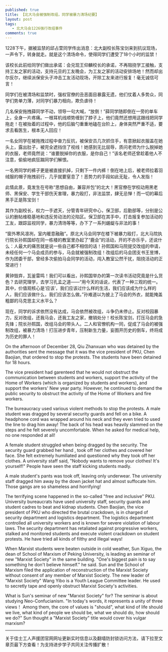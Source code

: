 ```yaml
---
published: true
title: 【北大马会被强制改组，同学被暴力清场纪要】
layout: post
tags:
   - 北大马会1226强行改组事件
comments: true
---
```


1228下午，据被监禁的邱占萱同学传出消息：北大副校长陈宝剑来到抗议现场，一声令下，转身就走。就是这个清场命令，使得同学们遭受了18个小时的监禁！

该校长此前给同学们做出承诺：会兑现王仰麟校长的承诺，不再阻挠学工接触，支持工友之家的活动，支持元旦的工友晚会，为工友之家的活动安排场地！然而却出尔反尔，继续派保安头子冲击工友活动现场，开除工友来进行报复！毫无诚信可言！

同学们在被清场和监禁时，强权官僚的丑恶面目暴露无遗，他们仗着人多势众，同学们势单力薄，对同学们暴力相向，欺负虐待！

几名保安拖拽薛同学不动，领导一句大喊，“放倒！”薛同学随即倒在一旁的单车上，全身一片疼痛。一根耳机线顺势缠到了脖子上，他们竟然还想用这跟线把同学拖走！在被抬着的过程中，他的后脑勺重重地磕在台阶上，身体突然严重不适，要求去看医生，根本无人回应！

一名女同学在被拖拽过程中奋力反抗，被保安员几次抓住手，有意掀起衣服盖在她头上，露出肚子，被完全遮挡住了视线！她感到无比屈辱，质问老师为什么脱掉她的衣服，老师竟然说：“谁要脱掉你的衣服，是你自己！”该名老师还曾趁着他人不注意，偷偷地疯狂踹同学们解恨。

一名男同学的裤子更是被直接扒掉，只剩下一件内裤！倒在地上后，被老师拉着羽绒服的帽子拖拽前行，几乎就要窒息了！恶势力的手段如此无耻，令人发指！

此情此景，竟发生在号称“思想自由，兼容并包”的北大！黑官僚在学校动用黑老师、黑保安、学生干部伤天害理，暴力殴打，非法监禁，肆无忌惮！而一切的幕后黑手正是陈宝剑！

其作为副校长，权力一手遮天，分管青年研究中心，保卫部，后勤部等，分别是公认的删帖维稳基地和违反劳动法的沦陷区。保卫部在其手中，打击报复参加活动的工友，跟踪监视同学，暴力清场等等，办下了一系列龌龊与非法的事！

“窗外寒风凛冽，室内暖意融融”。原北大马会同学在楼下被暴力殴打，北大马院执行院长孙熙国却在同一栋楼的教室里办起了“鹿会”的活动，开的不亦乐乎，还说什么：人最大的痛苦就是说一些自己都不相信的话！孙熙国和马院提交改组的申请，未经任何一个马会成员的参与，马会就被强制改组！改组后的马会团支书王昱博，作为团委干部，曾经多次偷拍马会同学的活动，闯入教室公然干扰，阻挠活动的正常进行！

黄钟毁弃，瓦釜雷鸣！我们可以看出，孙熙国举办的第一次读书活动究竟是什么货色？去研究理学，去学习孔孟之道——“用今天的话说，代表了一种三观的统一。其中，价值观核心是‘应该’，我们应该过什么样的生活，我们应该成为什么样的人，我们应该做什么，我们应该怎么做。”孙难道以为披上了马会的外衣，就能掩盖粗鄙的马克思主义水平么？

现在，同学的诉求依然没有达成，马会依然被改组，斗争仍未停止。反对校园暴力，反对改组，还我马会，还我工友之家，撤销处分！校长陈宝剑，打压马会的急先锋；院长孙熙国，改组马会的带头人。二人和官僚机构一同，促成了马会的被强制改组，被暴力清场！打压进步青年，压制新生力量，妄图开历史的倒车，终将成为历史的罪人！

On the afternoon of December 28, Qiu Zhanxuan who was detained by the authorities sent the message that it was the vice president of PKU, Chen Baojian, that ordered to stop the protests. The students have been detained for 18 hours.


The vice president had garenteed that he would not obstruct the communication between students and workers, support the activity of the Home of Workers (which is organized by students and workers), and support the workers' New year party. However, he continued to demand the public security to obstruct the activity of the Home of Workers and fire workers.


The bureaucracy used various violent methods to stop the protests. A male student was dragged by several security guards and fell on a bike. A headphone cord was wrapped around his neck and they even tried to used the line to drag him away! The back of his head was heavily slammed on the steps and he felt severely uncomfortable. When he asked for medical help, no one responded at all!


A female student struggled when being dragged by the security. The security guard grabbed her hand , took off her clothes and covered her face. She felt extremely humiliated and questioned why they took off her clothes. A university staff said, "Nobody wants to remove your clothes! It's yourself!" People have seen the staff kicking students madly.


A male student's pants was took off, leaving only underwear. The university staff dragged him away by the down jacket hat and almost suffocate him. Those gangs are so shameless and horrifying!


The terrifying scene happened in the so-called "free and inclusive" PKU. University bureaucrats have used university staff, security guards and student cadres to beat and kidnap students. Chen Baojian, the vice president of PKU who directed the brutal crackdown, is in charged of security department and logistics department. The logistics department controlled all university workers and is known for severe violation of labour laws. The security department has retaliated against progressive workers, stalked and monitored students and execute violent crackdown on student protests. He have tried all kinds of filthy and illegal ways!


When Marxist students were beaten outside in cold weather, Sun Xiguo, the dean of School of Marxism of Peking University, is leading an seminar of new "Marxist Society" in the same building. "One's biggest pain is to say something he don't believe himself." he said. Sun and the School of Marxism filed the application of reconstruction of the Marxist Society without consent of any member of Marxist Society. The new leader of "Marxist Society" Wang Yibo is a Youth League Committee leader. He used to secretly tape and openly obstruct Marxist Society's activities.


What is Sun's seminar of new "Marxist Society" for? The seminar is about studying Neo-Confucianism. "In today's words, it represents a unity of three views！ Among them, the core of values is "should", what kind of life should we live, what kind of people we should be, what we should do, how should we do?" Sun thought a "Marxist Society" title would cover his vulgar marxism?



---
关于佳士工人声援团官网网址更新实时信息以及翻墙防封锁访问方法，请下拉至文章页最下方查看！为支持进步学子共同关注传播扩散！
